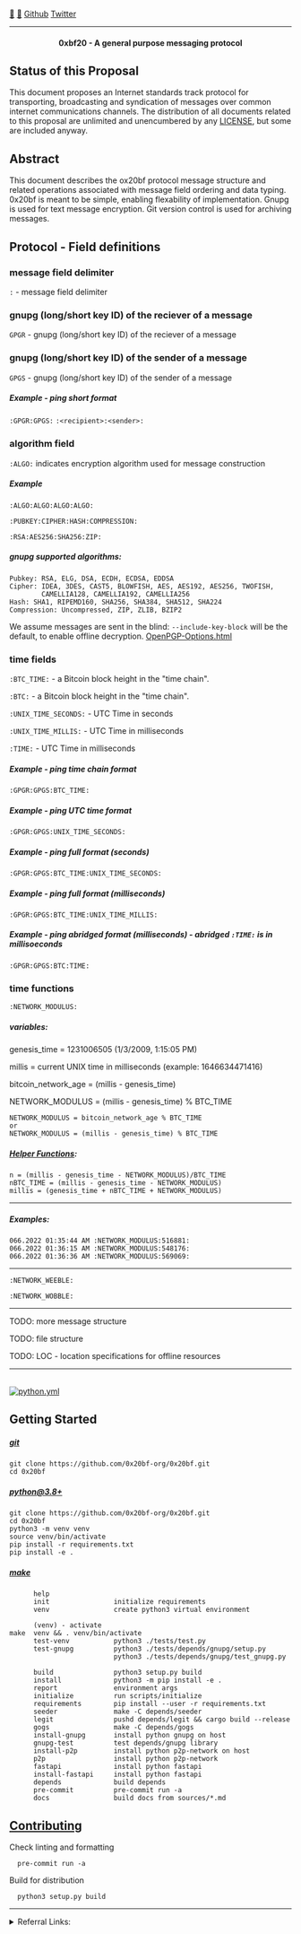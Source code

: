 [🐝](https://keys.openpgp.org/vks/v1/by-fingerprint/E616FA7221A1613E5B99206297966C06BB06757B) [🥕](https://keys.openpgp.org/vks/v1/by-fingerprint/57C5E8BB2F2746C3474B8A511421BF6C4DC9817F) [Github](http://github.com/0x20bf-org) [Twitter](https://twitter.com/0x20bf_org)<HR>

<center><H4>0xbf20 - A general purpose messaging protocol</center>

## Status of this Proposal

This document proposes an Internet standards track protocol for transporting, broadcasting and syndication of messages over common internet communications channels. The distribution of all documents related to this proposal are unlimited and unencumbered by any [LICENSE](LICENSE), but some are included anyway.

## Abstract

This document describes the ox20bf protocol message structure and related operations associated with message field ordering and data typing. 0x20bf is meant to be simple, enabling flexability of implementation. Gnupg is used for text message encryption. Git version control is used for archiving messages.

## Protocol - Field definitions

### message field delimiter
`:` - message field delimiter

### gnupg (long/short key ID) of the reciever of a message
`GPGR` - gnupg (long/short key ID) of the reciever of a message

### gnupg (long/short key ID) of the sender of a message
`GPGS` - gnupg (long/short key ID) of the sender of a message

##### Example - ping short format
`:GPGR:GPGS:` `:<recipient>:<sender>:`

### algorithm field
`:ALGO:` indicates encryption algorithm used for message construction

##### Example
`:ALGO:ALGO:ALGO:ALGO:`

`:PUBKEY:CIPHER:HASH:COMPRESSION:`

`:RSA:AES256:SHA256:ZIP:`

##### gnupg supported algorithms:
```
Pubkey: RSA, ELG, DSA, ECDH, ECDSA, EDDSA
Cipher: IDEA, 3DES, CAST5, BLOWFISH, AES, AES192, AES256, TWOFISH,
        CAMELLIA128, CAMELLIA192, CAMELLIA256
Hash: SHA1, RIPEMD160, SHA256, SHA384, SHA512, SHA224
Compression: Uncompressed, ZIP, ZLIB, BZIP2
```

We assume messages are sent in the blind: `--include-key-block` will be the default, to enable offline decryption. [OpenPGP-Options.html](https://www.gnupg.org/documentation/manuals/gnupg/OpenPGP-Options.html)

### time fields
`:BTC_TIME:` - a Bitcoin block height in the "time chain".

`:BTC:` - a Bitcoin block height in the "time chain".

`:UNIX_TIME_SECONDS:` - UTC Time in seconds

`:UNIX_TIME_MILLIS:` - UTC Time in milliseconds

`:TIME:` - UTC Time in milliseconds

##### Example - ping time chain format
`:GPGR:GPGS:BTC_TIME:`

##### Example - ping UTC time format
`:GPGR:GPGS:UNIX_TIME_SECONDS:`

##### Example - ping full format (seconds)
`:GPGR:GPGS:BTC_TIME:UNIX_TIME_SECONDS:`

##### Example - ping full format (milliseconds)
`:GPGR:GPGS:BTC_TIME:UNIX_TIME_MILLIS:`

##### Example - ping abridged format (milliseconds) - abridged `:TIME:` is in millisoeconds
`:GPGR:GPGS:BTC:TIME:`

### time functions

`:NETWORK_MODULUS:`

##### variables:
genesis_time = 1231006505 (1/3/2009, 1:15:05 PM)

millis = current UNIX time in milliseconds (example: 1646634471416)

bitcoin\_network\_age = (millis - genesis\_time)

NETWORK\_MODULUS = (millis - genesis\_time) % BTC_TIME

```
NETWORK_MODULUS = bitcoin_network_age % BTC_TIME
or
NETWORK_MODULUS = (millis - genesis_time) % BTC_TIME
```
##### [Helper Functions](./sources/modulus_conversion_formulas.md):

```
n = (millis - genesis_time - NETWORK_MODULUS)/BTC_TIME
nBTC_TIME = (millis - genesis_time - NETWORK_MODULUS)
millis = (genesis_time + nBTC_TIME + NETWORK_MODULUS)
```

---

##### Examples:

```shell
066.2022 01:35:44 AM :NETWORK_MODULUS:516881:
066.2022 01:36:15 AM :NETWORK_MODULUS:548176:
066.2022 01:36:36 AM :NETWORK_MODULUS:569069:
```

---

`:NETWORK_WEEBLE:`

`:NETWORK_WOBBLE:`



---

TODO: more message structure

TODO: file structure

TODO: LOC - location specifications for offline resources

---



<br>[![python.yml](https://github.com/0x20bf-org/0x20bf/actions/workflows/python.yml/badge.svg)](https://github.com/0x20bf-org/0x20bf/actions/workflows/python.yml)


## Getting Started

##### [git](https://git-scm.com/downloads)

```
git clone https://github.com/0x20bf-org/0x20bf.git
cd 0x20bf
```

##### [python@3.8+](https://www.python.org/downloads/)

```
git clone https://github.com/0x20bf-org/0x20bf.git
cd 0x20bf
python3 -m venv venv
source venv/bin/activate
pip install -r requirements.txt
pip install -e .
```

##### [make](https://www.gnu.org/software/make/)
 	      help
 	      init                initialize requirements
 	      venv                create python3 virtual environment
 	
 	      (venv) - activate
 	make  venv && . venv/bin/activate
 	      test-venv           python3 ./tests/test.py
 	      test-gnupg          python3 ./tests/depends/gnupg/setup.py
 	                          python3 ./tests/depends/gnupg/test_gnupg.py
 	
 	      build               python3 setup.py build
 	      install             python3 -m pip install -e .
 	      report              environment args
 	      initialize          run scripts/initialize
 	      requirements        pip install --user -r requirements.txt
 	      seeder              make -C depends/seeder
 	      legit               pushd depends/legit && cargo build --release
 	      gogs                make -C depends/gogs
 	      install-gnupg       install python gnupg on host
 	      gnupg-test          test depends/gnupg library
 	      install-p2p         install python p2p-network on host
 	      p2p                 install python p2p-network
 	      fastapi             install python fastapi
 	      install-fastapi     install python fastapi
 	      depends             build depends
 	      pre-commit          pre-commit run -a
 	      docs                build docs from sources/*.md

## [Contributing](./sources/CONTRIBUTING.md)

Check linting and formatting

```shell
  pre-commit run -a
```

Build for distribution

```shell
  python3 setup.py build
```

---

<details>
<summary>Referral Links:</summary>
<p>

[![DigitalOcean Referral Badge](https://web-platforms.sfo2.digitaloceanspaces.com/WWW/Badge%202.svg)](https://www.digitalocean.com/?refcode=ae5c7d05da91&utm_campaign=Referral_Invite&utm_medium=Referral_Program&utm_source=badge)

</p>
</details>
